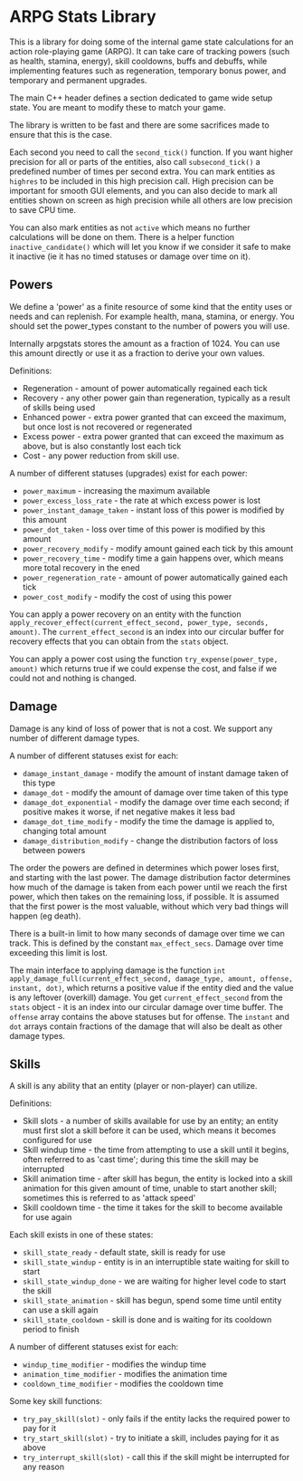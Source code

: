 ARPG Stats Library
==================

This is a library for doing some of the internal game state calculations for an action
role-playing game (ARPG). It can take care of tracking powers (such as health, stamina,
energy), skill cooldowns, buffs and debuffs, while implementing features such as
regeneration, temporary bonus power, and temporary and permanent upgrades.

The main C++ header defines a section dedicated to game wide setup state. You are meant
to modify these to match your game.

The library is written to be fast and there are some sacrifices made to ensure that
this is the case.

Each second you need to call the `second_tick()` function. If you want higher precision
for all or parts of the entities, also call `subsecond_tick()` a predefined number of
times per second extra. You can mark entities as `highres` to be included in this high
precision call. High precision can be important for smooth GUI elements, and you can
also decide to mark all entities shown on screen as high precision while all others are
low precision to save CPU time.

You can also mark entities as not `active` which means no further calculations will be
done on them. There is a helper function `inactive_candidate()` which will let you know
if we consider it safe to make it inactive (ie it has no timed statuses or damage over
time on it).

Powers
------

We define a 'power' as a finite resource of some kind that the entity uses
or needs and can replenish. For example health, mana, stamina, or energy. You
should set the power_types constant to the number of powers you will use.

Internally arpgstats stores the amount as a fraction of 1024. You can use this
amount directly or use it as a fraction to derive your own values.

Definitions:
* Regeneration - amount of power automatically regained each tick
* Recovery - any other power gain than regeneration, typically as a result of
  skills being used
* Enhanced power - extra power granted that can exceed the maximum, but once lost
  is not recovered or regenerated
* Excess power - extra power granted that can exceed the maximum as above, but is
  also constantly lost each tick
* Cost - any power reduction from skill use.

A number of different statuses (upgrades) exist for each power:
* `power_maximum` - increasing the maximum available
* `power_excess_loss_rate` - the rate at which excess power is lost
* `power_instant_damage_taken` - instant loss of this power is modified by this amount
* `power_dot_taken` - loss over time of this power is modified by this amount
* `power_recovery_modify` - modify amount gained each tick by this amount
* `power_recovery_time` - modify time a gain happens over, which means more total
  recovery in the ened
* `power_regeneration_rate` - amount of power automatically gained each tick
* `power_cost_modify` - modify the cost of using this power

You can apply a power recovery on an entity with the function
`apply_recover_effect(current_effect_second, power_type, seconds, amount)`. The
`current_effect_second` is an index into our circular buffer for recovery effects
that you can obtain from the `stats` object.

You can apply a power cost using the function `try_expense(power_type, amount)` which
returns true if we could expense the cost, and false if we could not and nothing is
changed.

Damage
------

Damage is any kind of loss of power that is not a cost. We support any number of
different damage types.

A number of different statuses exist for each:
* `damage_instant_damage` - modify the amount of instant damage taken of this type
* `damage_dot` - modify the amount of damage over time taken of this type
* `damage_dot_exponential` - modify the damage over time each second; if positive makes
  it worse, if net negative makes it less bad
* `damage_dot_time_modify` - modify the time the damage is applied to, changing total amount
* `damage_distribution_modify` - change the distribution factors of loss between powers

The order the powers are defined in determines which power loses first, and starting with
the last power. The damage distribution factor determines how much of the damage is taken
from each power until we reach the first power, which then takes on the remaining loss,
if possible. It is assumed that the first power is the most valuable, without which very
bad things will happen (eg death).

There is a built-in limit to how many seconds of damage over time we can track. This is
defined by the constant `max_effect_secs`. Damage over time exceeding this limit is lost.

The main interface to applying damage is the function
`int apply_damage_full(current_effect_second, damage_type, amount, offense, instant, dot)`,
which returns a positive value if the entity died and the value is any leftover (overkill)
damage. You get `current_effect_second` from the `stats` object - it is an index into our
circular damage over time buffer. The `offense` array contains the above statuses but for
offense. The `instant` and `dot` arrays contain fractions of the damage that will also
be dealt as other damage types.

Skills
------

A skill is any ability that an entity (player or non-player) can utilize.

Definitions:
* Skill slots - a number of skills available for use by an entity; an entity must first
  slot a skill before it can be used, which means it becomes configured for use
* Skill windup time - the time from attempting to use a skill until it begins, often
  referred to as 'cast time'; during this time the skill may be interrupted
* Skill animation time - after skill has begun, the entity is locked into a skill
  animation for this given amount of time, unable to start another skill; sometimes this
  is referred to as 'attack speed'
* Skill cooldown time - the time it takes for the skill to become available for use again

Each skill exists in one of these states:
* `skill_state_ready` - default state, skill is ready for use
* `skill_state_windup` - entity is in an interruptible state waiting for skill to start
* `skill_state_windup_done` - we are waiting for higher level code to start the skill
* `skill_state_animation` - skill has begun, spend some time until entity can use a skill
  again
* `skill_state_cooldown` - skill is done and is waiting for its cooldown period to finish

A number of different statuses exist for each:
* `windup_time_modifier` - modifies the windup time
* `animation_time_modifier` - modifies the animation time
* `cooldown_time_modifier` - modifies the cooldown time

Some key skill functions:
* `try_pay_skill(slot)` - only fails if the entity lacks the required power to pay for it
* `try_start_skill(slot)` - try to initiate a skill, includes paying for it as above
* `try_interrupt_skill(slot)` - call this if the skill might be interrupted for any reason
